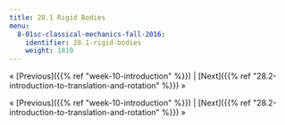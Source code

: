 ```yaml
---
title: 28.1 Rigid Bodies
menu:
  8-01sc-classical-mechanics-fall-2016:
    identifier: 28.1-rigid-bodies
    weight: 1810
---
```

« [Previous]({{% ref "week-10-introduction" %}}) | [Next]({{% ref "28.2-introduction-to-translation-and-rotation" %}}) »

« [Previous]({{% ref "week-10-introduction" %}}) | [Next]({{% ref "28.2-introduction-to-translation-and-rotation" %}}) »